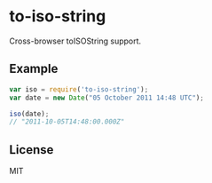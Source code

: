 
# to-iso-string
  
  Cross-browser toISOString support.

## Example

```js
var iso = require('to-iso-string');
var date = new Date("05 October 2011 14:48 UTC");

iso(date);
// "2011-10-05T14:48:00.000Z"
```

## License

  MIT